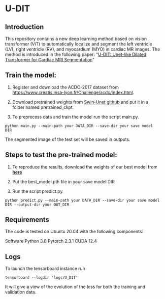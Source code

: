 # U-DIT
## **Introduction**
This repository contains a new deep learning method based on vision transformer (ViT) to automatically localize and segment the left ventricle (LV), right ventricle (RV), and myocardium (MYO) in cardiac MR images. The method is introduced in the following paper:
"[U-DIT: Unet-like Dilated Transformer for Cardiac MRI Segmentation](https://papers.ssrn.com/sol3/papers.cfm?abstract_id=4866882)"
## **Train the model:**
1. Register and download the ACDC-2017 dataset from https://www.creatis.insa-lyon.fr/Challenge/acdc/index.html.

2. Download pretrained weights from [Swin-Unet github](https://github.com/HuCaoFighting/Swin-Unet) and put it in a folder named pretrained_ckpt.

3. To preprocess data and train the model run the script main.py.
```
python main.py --main-path your DATA_DIR --save-dir your save model DIR
```
The segmented image of the test set will be saved in outputs.
## **Steps to test the pre-trained model:**
1. To reproduce the results, download the weights of our best model from **[here](https://drive.google.com/drive/u/0/folders/1nvVeGaBRPVT2r9oLPlpjhzYKAptHRE8D)**
 
2. Put the best_model.pth file in your save model DIR

2. Run the script predict.py.
```
python predict.py --main-path your DATA_DIR --save-dir your save model DIR --output-dir your OUT_DIR
```
## **Requirements**
The code is tested on Ubuntu 20.04 with the following components:

Software
Python 3.8
Pytorch 2.3.1
CUDA 12.4

## Logs
To launch the tensorboard instance run
```
tensorboard --logdir 'logs/U_DIT'
```
It will give a view of the evolution of the loss for both the training and validation data.


